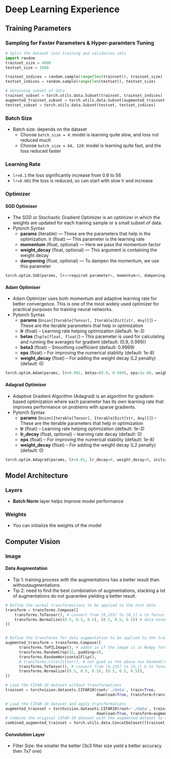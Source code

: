 # Deep Learning Experience
## Training Parameters
### Sampling for Faster Parameters & Hyper-paramters Tuning
```Python
# Split the dataset into training and validation sets
import random
trainset_size = 4000
testset_size = 1000

trainset_indices = random.sample(range(len(trainset)), trainset_size)
testset_indices = random.sample(range(len(testset)), testset_size)

# obtaining subset of data
trainset_subset = torch.utils.data.Subset(trainset, trainset_indices)
augmented_trainset_subset = torch.utils.data.Subset(augmented_trainset, trainset_indices)
testset_subset = torch.utils.data.Subset(testset, testset_indices)
```
### Batch Size 
- Batch size: depends on the dataset
  - Choose `batch_size = 4`: model is learning quite slow, and loss not reduced much
  - Choose `batch_size = 64, 128`: model is learning quite fast, and the loss reduced faster
### Learning Rate
- `lr=0.1` the loss significantly increase from 0.6 to 56
- `lr=0.001` the loss is reduced, so can start with slow lr and increase
### Optimizer
#### SGD Optimiser
- The SGD or Stochastic Gradient Optimizer is an optimizer in which the weights are updated for each training sample or a small subset of data.
- Pytorch Syntax
  - **params** (iterable) — These are the parameters that help in the optimization.
  lr (float) — This parameter is the learning rate
  - **momentum** (float, optional) — Here we pass the momentum factor
  - **weight_decay** (float, optional) — This argument is containing the weight decay
  - **dampening** (float, optional) — To dampen the momentum, we use this parameter
```Python
torch.optim.SGD(params, lr=<required parameter>, momentum=0, dampening=0, weight_decay=0, nesterov=False)
```
#### Adam Optimiser
- Adam Optimizer uses both momentum and adaptive learning rate for better convergence. This is one of the most widely used optimizer for practical purposes for training neural networks.
- Pytorch Syntax
  - **params** (`Union[Iterable[Tensor], Iterable[Dict[str, Any]]]`) – These are the iterable parameters that help in optimization
  - **lr** (float) – Learning rate helping optimization (default: 1e-3)
  - **betas** (`Tuple[float, float]`) – This parameter is used for calculating and running the averages for gradient (default: (0.9, 0.999))
  - **beta3** (float) – Smoothing coefficient (default: 0.9999)
  - **eps** (float) – For improving the numerical stability (default: 1e-8)
  - **weight_decay** (float) – For adding the weight decay (L2 penalty) (default: 0)
```Python
torch.optim.Adam(params, lr=0.001, betas=(0.9, 0.999), eps=1e-08, weight_decay=0, amsgrad=False)
```
#### Adagrad Optimiser
- Adaptive Gradient Algorithm (Adagrad) is an algorithm for gradient-based optimization where each parameter has its own learning rate that improves performance on problems with sparse gradients.
- Pytorch Syntax
  - **params** (`Union[Iterable[Tensor], Iterable[Dict[str, Any]]]`) – These are the iterable parameters that help in optimization
  - **lr** (float) – Learning rate helping optimization (default: 1e-3)
  - **lr_decay** (float, optional) – learning rate decay (default: 0)
  - **eps** (float) – For improving the numerical stability (default: 1e-8)
  - **weight_decay** (float) – For adding the weight decay (L2 penalty) (default: 0)
```Python
torch.optim.Adagrad(params, lr=0.01, lr_decay=0, weight_decay=0, initial_accumulator_value=0, eps=1e-10)
```

## Model Architecture
### Layers
- **Batch Norm** layer helps improve model performance
### Weights
- You can initialize the weights of the model
## Computer Vision
### Image
#### Data Augmentation
- Tip 1: training process with the augmentations has a better result than withoutaugmentations
- Tip 2: need to find the best combination of augmentations, stacking a lot of augmentations do not guarantee yielding a better result.

```Python
# Define the normal transformations to be applied to the test data
transform = transforms.Compose([
    transforms.ToTensor(), # convert from [0,255] to [0,1] & to Tensor
    transforms.Normalize((0.5, 0.5, 0.5), (0.5, 0.5, 0.5)) # data normalization
])


# Define the transforms for data augmentation to be applied to the train data
augmented_transform = transforms.Compose([
      transforms.ToPILImage(), # added in if the image is in Numpy format, so need to convert to PIL for operations like crop, flip to work
      transforms.RandomCrop(32, padding=4),
      transforms.RandomHorizontalFlip(),
      # transforms.ColorJitter(), # not good as the above two RandomCrop & RandomHorizontalFlip alone
      transforms.ToTensor(), # convert from [0,255] to [0,1] & to Tensor
      transforms.Normalize((0.5, 0.5, 0.5), (0.5, 0.5, 0.5)),
])

# Load the CIFAR-10 dataset without transformations
trainset = torchvision.datasets.CIFAR10(root='./data', train=True,
                                        download=True, transform=transform)

# Load the CIFAR-10 dataset and apply transformations
augmented_trainset = torchvision.datasets.CIFAR10(root='./data', train=True,
                                        download=True, transform=augmented_transform)
# Combine the original CIFAR-10 dataset with the augmented dataset to create a larger dataset
combined_augmented_trainset = torch.utils.data.ConcatDataset([trainset, augmented_trainset])
```
#### Convolution Layer
- Filter Size: the smaller the better (3x3 filter size yield a better accuracy then 7x7 one)

